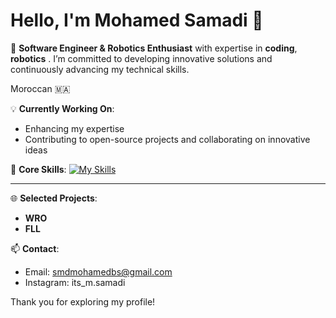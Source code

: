 # Hello, I'm Mohamed Samadi 👋

🔹 **Software Engineer & Robotics Enthusiast** with expertise in **coding**, **robotics** . I’m committed to developing innovative solutions and continuously advancing my technical skills.


Moroccan 🇲🇦 

💡 **Currently Working On**:
   - Enhancing my expertise 
   - Contributing to open-source projects and collaborating on innovative ideas

🔧 **Core Skills**:
[![My Skills](https://skillicons.dev/icons?i=js,html,css,wasm)](https://skillicons.dev)


---
  
🌐 **Selected Projects**:
   - **WRO**
   - **FLL**

📫 **Contact**:
   - Email: smdmohamedbs@gmail.com
   - Instagram: its_m.samadi

Thank you for exploring my profile!





